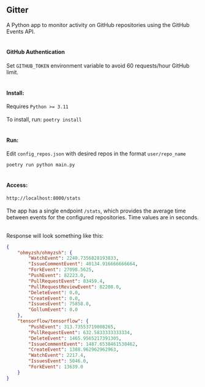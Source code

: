 ## Gitter
A Python app to monitor activity on GitHub repositories using the GitHub Events API.  
<br>

#### GitHub Authentication
Set `GITHUB_TOKEN` environment variable to avoid 60 requests/hour GitHub limit.
<br><br>

#### Install:
Requires `Python >= 3.11`<br><br>
To install, run:
`poetry install`
<br><br>

#### Run:
Edit `config_repos.json` with desired repos in the format `user/repo_name`

`poetry run python main.py`
<br><br>

#### Access:
`http://localhost:8000/stats`
<br><br>
The app has a single endpoint `/stats`, which provides the average time between events for the configured repositories.
Time values are in seconds.
<br><br>

Response will look something like this:
```json
{
    "ohmyzsh/ohmyzsh": {
        "WatchEvent": 2240.7356828193833,
        "IssueCommentEvent": 40134.916666666664,
        "ForkEvent": 27098.5625,
        "PushEvent": 82223.0,
        "PullRequestEvent": 83459.4,
        "PullRequestReviewEvent": 82208.0,
        "DeleteEvent": 0.0,
        "CreateEvent": 0.0,
        "IssuesEvent": 75858.0,
        "GollumEvent": 0.0
    },
    "tensorflow/tensorflow": {
        "PushEvent": 313.73553719008265,
        "PullRequestEvent": 632.5833333333334,
        "DeleteEvent": 1465.9565217391305,
        "IssueCommentEvent": 1487.6538461538462,
        "CreateEvent": 1388.962962962963,
        "WatchEvent": 2217.4,
        "IssuesEvent": 5046.0,
        "ForkEvent": 13639.0
    }
}
```
